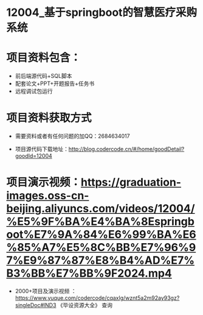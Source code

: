 
#  12004_基于springboot的智慧医疗采购系统
 
 #  项目资料包含：
 *  前后端源代码+SQL脚本
 *  配套论文+PPT+开题报告+任务书
 *  远程调试包运行

 #  项目资料获取方式
 *  需要资料或者有任何问题的加QQ：2684634017

 *  项目源代码下载地址：http://blog.codercode.cn/#/home/goodDetail?goodId=12004
   
 #  项目演示视频：https://graduation-images.oss-cn-beijing.aliyuncs.com/videos/12004/%E5%9F%BA%E4%BA%8Espringboot%E7%9A%84%E6%99%BA%E6%85%A7%E5%8C%BB%E7%96%97%E9%87%87%E8%B4%AD%E7%B3%BB%E7%BB%9F2024.mp4
          
 *  2000+项目及演示视频 ：https://www.yuque.com/codercode/cqaxlg/wznt5a2m92ay93gz?singleDoc#lND3 《毕设资源大全》
   查询
